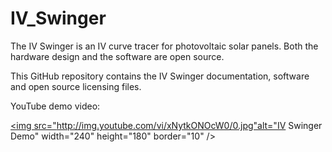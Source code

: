 # IV_Swinger
The IV Swinger is an IV curve tracer for photovoltaic solar panels. Both the hardware design and the software are open source.

This GitHub repository contains the IV Swinger documentation, software and open source licensing files.

YouTube demo video:

<a href="http://www.youtube.com/watch?feature=player_embedded&v=xNytkONOcW0" target="_blank"><img src="http://img.youtube.com/vi/xNytkONOcW0/0.jpg"alt="IV Swinger Demo" width="240" height="180" border="10" /></a>

